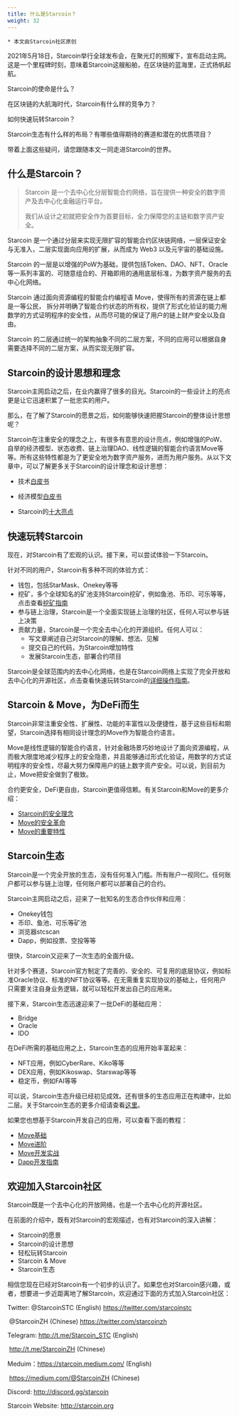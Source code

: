 ```yaml
---
title: 什么是Starcoin？
weight: 32
---
```


```
* 本文由Starcoin社区原创
```



2021年5月18日，Starcoin举行全球发布会，在聚光灯的照耀下，宣布启动主网。这是一个里程碑时刻，意味着Starcoin这艘船舶，在区块链的蓝海里，正式扬帆起航。

Starcoin的使命是什么？

在区块链的大航海时代，Starcoin有什么样的竞争力？

如何快速玩转Starcoin？

Starcoin生态有什么样的布局？有哪些值得期待的赛道和潜在的优质项目？

带着上面这些疑问，请您跟随本文一同走进Starcoin的世界。



## 什么是Starcoin？

> Starcoin 是一个去中心化分层智能合约网络，旨在提供一种安全的数字资产及去中心化金融运行平台。
>
> 我们从设计之初就把安全作为首要目标，全力保障您的主链和数字资产安全。

Starcoin 是一个通过分层来实现无限扩容的智能合约区块链网络，一层保证安全与无准入，二层实现面向应用的扩展，从而成为 Web3 以及元宇宙的基础设施。

Starcoin 的一层是以增强的PoW为基础，提供包括Token、DAO、NFT、Oracle等一系列丰富的、可随意组合的、开箱即用的通用底层标准，为数字资产服务的去中心化网络。

Starcoin 通过面向资源编程的智能合约编程语 Move，使得所有的资源在链上都是一等公民， 拆分并明确了智能合约状态的所有权，提供了形式化验证的能力用数学的方式证明程序的安全性，从而尽可能的保证了用户的链上财产安全以及自由。

Starcoin 的二层通过统一的架构抽象不同的二层方案，不同的应用可以根据自身需要选择不同的二层方案，从而实现无限扩容。



## Starcoin的设计思想和理念

Starcoin主网启动之后，在业内赢得了很多的目光。Starcoin的一些设计上的亮点更是让它迅速积累了一批忠实的用户。

那么，在了解了Starcoin的愿景之后，如何能够快速把握Starcoin的整体设计思想呢？

Starcoin在注重安全的理念之上，有很多有意思的设计亮点，例如增强的PoW、自举的经济模型、状态收费、链上治理DAO、线性逻辑的智能合约语言Move等等。所有这些特性都是为了更安全地为数字资产服务，进而为用户服务。从以下文章中，可以了解更多关于Starcoin的设计理念和设计思想：

* 技术[白皮书](https://starcoin.org/zh/overview/technology_whitepaper/)

* 经济模型[白皮书](https://starcoin.org/zh/overview/economy_whitepaper/)
* Starcoin的[十大亮点](http://westar.io/blog/starcoin_features/)



## 快速玩转Starcoin

现在，对Starcoin有了宏观的认识。接下来，可以尝试体验一下Starcoin。

针对不同的用户，Starcoin有多种不同的体验方式：

* 钱包，包括StarMask、Onekey等等
* 挖矿，多个全球知名的矿池支持Starcoin挖矿，例如鱼池、币印、可乐等等，点击查看[挖矿指南](https://jiangydev.gitbook.io/starcoin-wiki/wa-jue)
* 参与链上治理，Starcoin是一个全面实现链上治理的社区，任何人可以参与链上决策
* 贡献力量，Starcoin是一个完全去中心化的开源组织。任何人可以：
  * 写文章阐述自己对Starcoin的理解、想法、见解
  * 提交自己的代码，为Starcoin增加特性
  * 发展Starcoin生态，部署合约项目

Starcoin是全球范围内的去中心化网络，也是在Starcoin网络上实现了完全开放和去中心化的开源社区，点击查看快速玩转Starcoin的[详细操作指南](https://starcoin.org/zh/developer/blog/starcoin_stc_user/)。



## Starcoin & Move，为DeFi而生

Starcoin非常注重安全性、扩展性、功能的丰富性以及便捷性，基于这些目标和期望，Starcoin选择有相同设计理念的Move作为智能合约语言。

Move是线性逻辑的智能合约语言，针对金融场景巧妙地设计了面向资源编程，从而极大限度地减少程序上的安全隐患，并且能够通过形式化验证，用数学的方式证明程序的安全性，尽最大努力保障用户的链上数字资产安全。可以说，到目前为止，Move把安全做到了极致。

合约更安全，DeFi更自由，Starcoin更值得信赖。有关Starcoin和Move的更多介绍：

* [Starcoin的安全理念](https://starcoin.org/zh/developer/blog/starcoin_safty/)
* [Move的安全革命](https://starcoin.org/zh/developer/blog/move_safty/)
* [Move的重要特性](https://starcoin.org/zh/developer/blog/starcoin_movelang/)



## Starcoin生态

Starcoin是一个完全开放的生态，没有任何准入门槛。所有账户一视同仁。任何账户都可以参与链上治理，任何账户都可以部署自己的合约。

Starcoin主网启动之后，迎来了一批知名的生态合作伙伴和应用：

* Onekey钱包
* 币印、鱼池、可乐等矿池
* 浏览器stcscan
* Dapp，例如投票、空投等等

很快，Starcoin又迎来了一次生态的全面升级。

针对多个赛道，Starcoin官方制定了完善的、安全的、可复用的底层协议，例如标准Oracle协议、标准的NFT协议等等。在无需重复实现协议的基础上，任何用户只需要关注自身业务逻辑，就可以轻松开发出自己的应用来。

接下来，Starcoin生态迅速迎来了一批DeFi的基础应用：

* Bridge
* Oracle
* IDO

在DeFi所需的基础应用之上，Starcoin生态的应用开始丰富起来：

* NFT应用，例如CyberRare、Kiko等等
* DEX应用，例如Kikoswap、Starswap等等
* 稳定币，例如FAI等等

可以说，Starcoin生态升级已经初见成效。还有很多的生态应用正在构建中，比如二层。关于Starcoin生态的更多介绍请查看[这里](https://starcoin.org/zh/developer/blog/starcoin_ecology/)。

如果您也想基于Starcoin开发自己的应用，可以查看下面的教程：

* [Move基础](https://move-book.com/cn/index.html)
* [Move进阶](https://starcoin.org/zh/developer/blog/move_advanced_tutorial/)
* [Move开发实战](https://starcoin.org/zh/developer/blog/move_development/)
* [Dapp开发指南](https://starcoin.org/zh/developer/how_to_dapp/how_to_dapp/)



## 欢迎加入Starcoin社区

Starcoin既是一个去中心化的开放网络，也是一个去中心化的开源社区。

在前面的介绍中，既有对Starcoin的宏观描述，也有对Starcoin的深入讲解：

* Starcoin的愿景
* Starcoin的设计思想
* 轻松玩转Starcoin
* Starcoin & Move
* Starcoin生态

相信您现在已经对Starcoin有一个初步的认识了。如果您也对Starcoin感兴趣，或者，想要进一步近距离地了解Starcoin，欢迎通过下面的方式加入Starcoin社区：

Twitter: @StarcoinSTC (English)  https://twitter.com/starcoinstc

​              @StarcoinZH (Chinese) https://twitter.com/starcoinzh

Telegram: http://t.me/Starcoin_STC (English) 

​                   http://t.me/StarcoinZH (Chinese)

Meduim：https://starcoin.medium.com/ (English) 

​                   https://medium.com/@StarcoinZH (Chinese) 

Discord: http://discord.gg/starcoin 

Starcoin Website: http://starcoin.org

